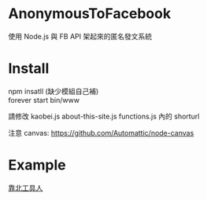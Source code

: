 # AnonymousToFacebook
使用 Node.js 與 FB API 架起來的匿名發文系統

# Install
npm insatll (缺少模組自己補)<br/>
forever start bin/www<br/>

請修改
  kaobei.js
  about-this-site.js
  functions.js 內的 shorturl

注意 canvas: <a href="https://github.com/Automattic/node-canvas" target="_blank">https://github.com/Automattic/node-canvas</a>

# Example
<a href="https://www.facebook.com/toolmanpage/" target="_blank">靠北工具人</a>
